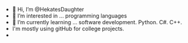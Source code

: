 - 👋 Hi, I’m @HekatesDaughter
- 👀 I’m interested in ... programming languages
- 🌱 I’m currently learning ... software development. Python. C#. C++. 
- I'm mostly using gitHub for college projects. 
-
<!---
HekatesDaughter/HekatesDaughter is a ✨ special ✨ repository because its `README.md` (this file) appears on your GitHub profile.
You can click the Preview link to take a look at your changes.
--->
